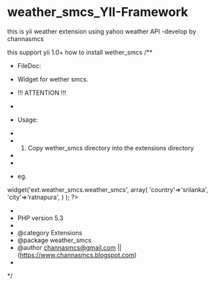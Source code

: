 # weather_smcs_YII-Framework
this is yii weather extension using yahoo weather API -develop by channasmcs

this support yii 1.0+
how to install wether_smcs
/**
 * FileDoc: 
 * Widget for wether smcs.
 * !!! ATTENTION !!!
 *  
 * Usage:
 * 
 * 1. Copy wether_smcs directory into the extensions directory
 * 

 * 
 * eg.
  <?php
                $this->widget('ext.weather_smcs.weather_smcs',
                array(
                'country'=>'srilanka',
                'city'=>'ratnapura',
                )
        );
 ?>
 * 
 * PHP version 5.3
 * 
 * @category Extensions
 * @package  weather_smcs
 * @author   channasmcs@gmail.com || (https://www.channasmcs.blogspot.com)
 *
*/
